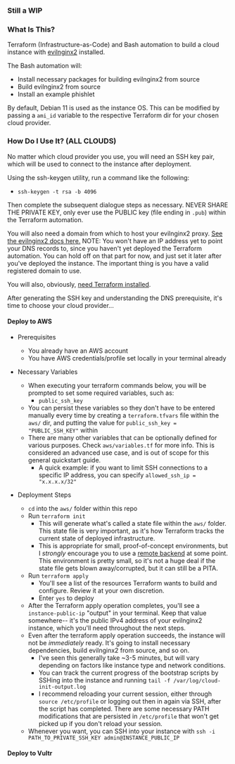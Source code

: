### Still a WIP

### What Is This?
Terraform (Infrastructure-as-Code) and Bash automation to build a cloud instance with [evilnginx2](https://github.com/kgretzky/evilginx2) installed.

The Bash automation will:
- Install necessary packages for building evilnginx2 from source
- Build evilnginx2 from source
- Install an example phishlet

By default, Debian 11 is used as the instance OS. This can be modified by passing a `ami_id` variable to the respective Terraform dir for your chosen cloud provider.

### How Do I Use It? (ALL CLOUDS)

No matter which cloud provider you use, you will need an SSH key pair, which will be used to connect to the instance after deployment.

Using the ssh-keygen utility, run a command like the following:
- `ssh-keygen -t rsa -b 4096`

Then complete the subsequent dialogue steps as necessary. NEVER SHARE THE PRIVATE KEY, only ever use the PUBLIC key (file ending in `.pub`) within the Terraform automation.

You will also need a domain from which to host your evilnginx2 proxy. [See the evilnginx2 docs here.](https://help.evilginx.com/docs/getting-started/deployment/remote#domain--dns-setup) NOTE: You won't have an IP address yet to point your DNS records to, since you haven't yet deployed the Terraform automation. You can hold off on that part for now, and just set it later after you've deployed the instance. The important thing is you have a valid registered domain to use.

You will also, obviously, [need Terraform installed](https://developer.hashicorp.com/terraform/install).

After generating the SSH key and understanding the DNS prerequisite, it's time to choose your cloud provider...

#### Deploy to AWS

- Prerequisites
    - You already have an AWS account
    - You have AWS credentials/profile set locally in your terminal already

- Necessary Variables
    - When executing your terraform commands below, you will be prompted to set some required variables, such as:
        - `public_ssh_key`
    - You can persist these variables so they don't have to be entered manually every time by creating a `terraform.tfvars` file within the `aws/` dir, and putting the value for `public_ssh_key = "PUBLIC_SSH_KEY"` within
    - There are many other variables that can be optionally defined for various purposes. Check `aws/variables.tf` for more info. This is considered an advanced use case, and is out of scope for this general quickstart guide.
        - A quick example: if you want to limit SSH connections to a specific IP address, you can specify `allowed_ssh_ip = "x.x.x.x/32"`

- Deployment Steps
    - `cd` into the `aws/` folder within this repo
    - Run `terraform init`
        - This will generate what's called a state file within the `aws/` folder. This state file is very important, as it's how Terraform tracks the current state of deployed infrastructure.
        - This is appropriate for small, proof-of-concept environments, but I *strongly* encourage you to use a [remote backend](https://developer.hashicorp.com/terraform/language/settings/backends/s3) at some point. This environment is pretty small, so it's not a huge deal if the state file gets blown away/corrupted, but it can still be a PITA.
    - Run `terraform apply`
        - You'll see a list of the resources Terraform wants to build and configure. Review it at your own discretion.
        - Enter `yes` to deploy
    - After the Terraform apply operation completes, you'll see a `instance-public-ip` "output" in your terminal. Keep that value somewhere-- it's the public IPv4 address of your evilnginx2 instance, which you'll need throughout the next steps.
    - Even after the terraform apply operation succeeds, the instance will not be *immediately* ready. It's going to install necessary dependencies, build evilnginx2 from source, and so on.
        - I've seen this generally take ~3-5 minutes, but will vary depending on factors like instance type and network conditions.
        - You can track the current progress of the bootstrap scripts by SSHing into the instance and running `tail -f /var/log/cloud-init-output.log`
        - I recommend reloading your current session, either through `source /etc/profile` or logging out then in again via SSH, after the script has completed. There are some necessary PATH modifications that are persisted in `/etc/profile` that won't get picked up if you don't reload your session.
    - Whenever you want, you can SSH into your instance with `ssh -i PATH_TO_PRIVATE_SSH_KEY admin@INSTANCE_PUBLIC_IP`


#### Deploy to Vultr